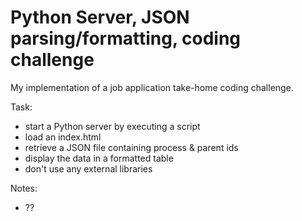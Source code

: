 # Python Server, JSON parsing/formatting, coding challenge

My implementation of a job application take-home coding challenge.

Task:

- start a Python server by executing a script
- load an index.html
- retrieve a JSON file containing process & parent ids
- display the data in a formatted table
- don't use any external libraries


Notes:

- ??

 
